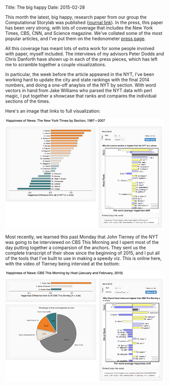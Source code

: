 Title: The big happy
Date: 2015-02-28

This month the latest, big happy, research paper from our group the Computational Storylab was published ([journal link](http://www.pnas.org/content/early/2015/02/04/1411678112)).
In the press, this paper has been very strong, with lots of coverage that includes the New York Times, CBS, CNN, and Science magazine.
We've collated some of the most popular articles, and I've put them on the hedonometer [press page](http://hedonometer.org/press.html).

All this coverage has meant lots of extra work for some people involved with paper, myself included.
The interviews of my advisors Peter Dodds and Chris Danforth have shown up in each of the press pieces, which has left me to scramble together a couple visualizations.

In particular, the week before the article appeared in the NYT, I've been working hard to update the city and state rankings with the final 2014 numbers, and doing a one-off anaylsis of the NYT by section.
With word vectors in hand from Jake Williams who parsed the NYT data with perl magic, I put together a showcase that ranks and compares the individual sections of the times.

Here's an image that links to full visualization:

<a href="http://hedonometer.org/showcase/nyt/" target="_blank"><img src="/images/2015-02-28-new-hedonometer-viz/2015-02-28-nyt-viz-screen.png" class="img-responsive"></a>


Most recently, we learned this past Monday that John Tierney of the NYT was going to be interviewed on CBS This Morning and I spent most of the day putting together a comparsion of the anchors.
They sent us the complete transcript of their show since the beginning of 2015, and I put all of the tools that I've built to use in making a speedy viz.
This is online here, with the video of Tierney being intervied at the bottom:

<a href="http://hedonometer.org/showcase/cbs/" target="_blank"><img src="/images/2015-02-28-new-hedonometer-viz/2015-02-28-cbs-viz-screen.png" class="img-responsive"></a>
